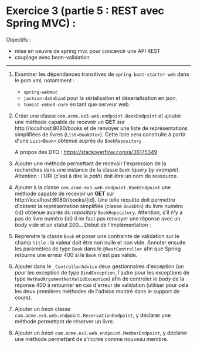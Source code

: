 # Exercice 3 (partie 5 : REST avec Spring MVC) :

Objectifs : 
- mise en oeuvre de spring mvc pour concevoir une API REST
- couplage avec bean-validation

*****

1. Examiner les dépendances transitives de `spring-boot-starter-web` dans le pom.xml, notamment :
	* `spring-webmvc` 
	* `jackson-databind` pour la sérialisation et déserialisation en json.
	* `tomcat-embed-core` en tant que serveur web.

2. Créer une classe `com.acme.ex3.web.endpoint.BookEndpoint` et ajouter une méthode capable de recevoir un **GET** sur http://localhost:8080/books et de renvoyer une liste de représentations simplifiées de livres (`List<BookDto>`). Cette liste sera construite à partir d'une `List<Book>` obtenue auprès du `BookRepository`
    
    A propos des DTO : https://stackoverflow.com/a/36175349

5. Ajouter une méthode permettant de recevoir l'expression de la recherches dans une instance de la classe `Book` (_query by example_). Attention : l'URI (c'est à dire le _path_) doit être un nom de ressource.

6. Ajouter à la classe `com.acme.ex3.web.endpoint.BookEndpoint` une méthode capable de recevoir un **GET** sur http://localhost:8080//books/{id}. Une telle requête doit permettre d'obtenir la représentation simplifiée (classe `BookDto`) du livre numéro {id} obtenue auprès du _repository_ `BookRepository`. Attention, s'il n'y a pas de livre numéro {id} il ne faut pas renvoyer une réponse avec un _body_ vide et un statut 200... Début de l'implémentation :

7. Reprendre la classe `Book` et poser une contrainte de validation sur le champ `title` : la valeur doit être non nulle et non vide. Annoter ensuite les paramètres de type `Book` dans le `@RestController` afin que Spring retourne une erreur 400 si le `Book` n'est pas valide.

8. Ajouter dans le `_ControllerAdvice` deux gestionnaires d'exception (un pour les exception de type `BindException`, l'autre pour les exceptions de type `MethodArgumentNotValidException`) afin de controler le _body_ de la réponse 400 à retourner en cas d'erreur de validation (utiliser pour cela les deux premières méthodes de l'advice montré dans le support de cours).

9. Ajouter un _bean_  classe `com.acme.ex3.web.endpoint.ReservationEndpoint`, y déclarer une méthode permettant de réserver un livre.

10. Ajouter un _bean_ `com.acme.ex3.web.endpoint.MemberEndpoint`, y déclarer une méthode permettant de s'incrire comme nouveau membre.